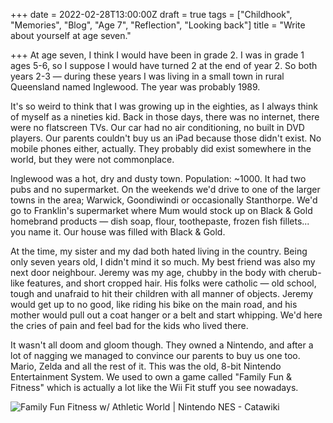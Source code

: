 +++
date = 2022-02-28T13:00:00Z
draft = true
tags = ["Childhook", "Memories", "Blog", "Age 7", "Reflection", "Looking back"]
title = "Write about yourself at age seven."

+++
At age seven, I think I would have been in grade 2. I was in grade 1 ages 5-6, so I suppose I would have turned 2 at the end of year 2. So both years 2-3 — during these years I was living in a small town in rural Queensland named Inglewood. The year was probably 1989.

<!--more-->

It's so weird to think that I was growing up in the eighties, as I always think of myself as a nineties kid. Back in those days, there was no internet, there were no flatscreen TVs. Our car had no air conditioning, no built in DVD players. Our parents couldn't buy us an iPad because those didn't exist. No mobile phones either, actually. They probably did exist somewhere in the world, but they were not commonplace. 

Inglewood was a hot, dry and dusty town. Population: \~1000. It had two pubs and no supermarket. On the weekends we'd drive to one of the larger towns in the area; Warwick, Goondiwindi or occasionally Stanthorpe. We'd go to Franklin's supermarket where Mum would stock up on Black & Gold homebrand products — dish soap, flour, toothepaste, frozen fish fillets... you name it. Our house was filled with Black & Gold.

At the time, my sister and my dad both hated living in the country. Being only seven years old, I didn't mind it so much. My best friend was also my next door neighbour. Jeremy was my age, chubby in the body with cherub-like features, and short cropped hair. His folks were catholic — old school, tough and unafraid to hit their children with all manner of objects. Jeremy would get up to no good, like riding his bike on the main road, and his mother would pull out a coat hanger or a belt and start whipping. We'd here the cries of pain and feel bad for the kids who lived there.

It wasn't all doom and gloom though. They owned a Nintendo, and after a lot of nagging we managed to convince our parents to buy us one too. Mario, Zelda and all the rest of it. This was the old, 8-bit Nintendo Entertainment System. We used to own a game called "Family Fun & Fitness" which is actually a lot like the Wii Fit stuff you see nowadays. 

![Family Fun Fitness w/ Athletic World | Nintendo NES - Catawiki](https://assets.catawiki.nl/assets/2018/4/19/1/3/f/13f31c8e-836d-41c3-b6d3-66217e30b7a1.jpg)